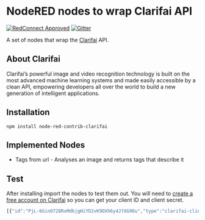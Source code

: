 # NodeRED nodes to wrap Clarifai API

[![RedConnect Approved](https://img.shields.io/badge/RedConnect-Approved-brightgreen.svg?style=flat)](https://www.redconnect.io/addons) [![Gitter](https://img.shields.io/gitter/room/badges/shields.svg)](https://gitter.im/redconnect-io/redconnect)

A set of nodes that wrap the [Clarifai](http://www.clarifai.com/) API.

## About Clarifai

Clarifai’s powerful image and video recognition technology is built on the most advanced machine learning systems and made easily accessible by a clean API, empowering developers all over the world to build a new generation of intelligent applications.

## Installation

`npm install node-red-contrib-clarifai`

## Implemented Nodes

* Tags from url - Analyses an image and returns tags that describe it

## Test

After installing import the nodes to test them out. You will need to [create a free account on Clarifai](https://developer.clarifai.com/signup/) so you can get your client ID and client secret.

```javascript
[{"id":"PjL-6GinO728RxMdbjgHiYD2vK9OXh6y4J7dG9Ou","type":"clarifai-client","z":"a9cbc296.3c572","name":"Clarifai","client_id":"PjL-6GinO728RxMdbjgHiYD2vK9OXh6y4J7dG9Ou","client_secret":"A9x4uThPduturr817NmXxDtSL05xcz0Tlplf7wOR"},{"id":"f955e259.52699","type":"tags-from-url","z":"a9cbc296.3c572","creds":"PjL-6GinO728RxMdbjgHiYD2vK9OXh6y4J7dG9Ou","name":"","url":"https://drscdn.500px.org/photo/114131025/q%3D80_m%3D1500/c63597cc84d61743e7eb825dcfd90a23","x":300,"y":60,"wires":[["27267f77.ea425"]]},{"id":"afc3846e.ce9a18","type":"inject","z":"a9cbc296.3c572","name":"","topic":"","payload":"","payloadType":"date","repeat":"","crontab":"","once":false,"x":120,"y":60,"wires":[["f955e259.52699"]]},{"id":"27267f77.ea425","type":"debug","z":"a9cbc296.3c572","name":"","active":true,"console":"false","complete":"false","x":490,"y":60,"wires":[]}]
```
